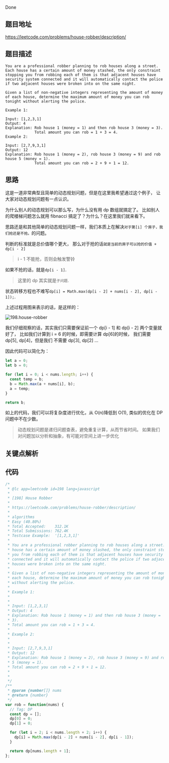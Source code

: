 Done
## 题目地址

https://leetcode.com/problems/house-robber/description/

## 题目描述

```
You are a professional robber planning to rob houses along a street. Each house has a certain amount of money stashed, the only constraint stopping you from robbing each of them is that adjacent houses have security system connected and it will automatically contact the police if two adjacent houses were broken into on the same night.

Given a list of non-negative integers representing the amount of money of each house, determine the maximum amount of money you can rob tonight without alerting the police.

Example 1:

Input: [1,2,3,1]
Output: 4
Explanation: Rob house 1 (money = 1) and then rob house 3 (money = 3).
             Total amount you can rob = 1 + 3 = 4.
Example 2:

Input: [2,7,9,3,1]
Output: 12
Explanation: Rob house 1 (money = 2), rob house 3 (money = 9) and rob house 5 (money = 1).
             Total amount you can rob = 2 + 9 + 1 = 12.

```

## 思路

这是一道非常典型且简单的动态规划问题，但是在这里我希望通过这个例子，
让大家对动态规划问题有一点认识。

为什么别人的动态规划可以那么写，为什么没有用 dp 数组就搞定了。
比如别人的爬楼梯问题怎么就用 fibnacci 搞定了？为什么？在这里我们就来看下。

思路还是和其他简单的动态规划问题一样，我们本质上在解决`对于第[i] 个房子，我们抢还是不抢。`的问题。

判断的标准就是总价值哪个更大， 那么对于抢的话`就是当前的房子可以抢的价值 + dp[i - 2]`

> i - 1 不能抢，否则会触发警铃

如果不抢的话，就是`dp[i - 1]`.

> 这里的 dp 其实就是`子问题`.

状态转移方程也不难写`dp[i] = Math.max(dp[i - 2] + nums[i - 2], dp[i - 1]);`.

上述过程用图来表示的话，是这样的：

![198.house-robber](../assets/problems/198.house-robber.png)

我们仔细观察的话，其实我们只需要保证前一个 dp[i - 1] 和 dp[i - 2] 两个变量就好了，
比如我们计算到 i = 6 的时候，即需要计算 dp[6]的时候， 我们需要 dp[5], dp[4]，但是我们
不需要 dp[3], dp[2] ...

因此代码可以简化为：

```js
let a = 0;
let b = 0;

for (let i = 0; i < nums.length; i++) {
  const temp = b;
  b = Math.max(a + nums[i], b);
  a = temp;
}

return b;
```

如上的代码，我们可以将复杂度进行优化，从 O(n)降低到 O(1),
类似的优化在 DP 问题中不在少数。

> 动态规划问题是递归问题查表，避免重复计算，从而节省时间。
> 如果我们对问题加以分析和抽象，有可能对空间上进一步优化

## 关键点解析

## 代码

```js
/*
 * @lc app=leetcode id=198 lang=javascript
 *
 * [198] House Robber
 *
 * https://leetcode.com/problems/house-robber/description/
 *
 * algorithms
 * Easy (40.80%)
 * Total Accepted:    312.1K
 * Total Submissions: 762.4K
 * Testcase Example:  '[1,2,3,1]'
 *
 * You are a professional robber planning to rob houses along a street. Each
 * house has a certain amount of money stashed, the only constraint stopping
 * you from robbing each of them is that adjacent houses have security system
 * connected and it will automatically contact the police if two adjacent
 * houses were broken into on the same night.
 *
 * Given a list of non-negative integers representing the amount of money of
 * each house, determine the maximum amount of money you can rob tonight
 * without alerting the police.
 *
 * Example 1:
 *
 *
 * Input: [1,2,3,1]
 * Output: 4
 * Explanation: Rob house 1 (money = 1) and then rob house 3 (money =
 * 3).
 * Total amount you can rob = 1 + 3 = 4.
 *
 * Example 2:
 *
 *
 * Input: [2,7,9,3,1]
 * Output: 12
 * Explanation: Rob house 1 (money = 2), rob house 3 (money = 9) and rob house
 * 5 (money = 1).
 * Total amount you can rob = 2 + 9 + 1 = 12.
 *
 *
 */
/**
 * @param {number[]} nums
 * @return {number}
 */
var rob = function(nums) {
  // Tag: DP
  const dp = [];
  dp[0] = 0;
  dp[1] = 0;

  for (let i = 2; i < nums.length + 2; i++) {
    dp[i] = Math.max(dp[i - 2] + nums[i - 2], dp[i - 1]);
  }

  return dp[nums.length + 1];
};
```
